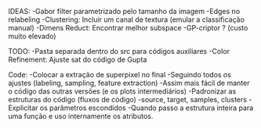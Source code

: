 IDEAS:
-Gabor filter parametrizado pelo tamanho da imagem
-Edges no relabeling
-Clustering: Incluir um canal de textura (emular a classificação manual)
-Dimens Reduct: Encontrar melhor subspace
-GP-criptor ? (custo muito elevado)

	
TODO:
-Pasta separada dentro do src para códigos auxiliares
-Color Refinement: Ajuste sat do código de Gupta


Code:
-Colocar a extração de superpixel no final
	-Seguindo todos os ajustes (labeling, sampling, feature extraction)
	-Assim mais fácil de manter o código das outras versões (e os plots intermediários)
-Padronizar as estruturas do código (fluxos de código)
	-source, target, samples, clusters 
-Explicitar os parâmetros escondidos
	-Quando passo a estrutura inteira para uma função e uso internamente os atributos.
